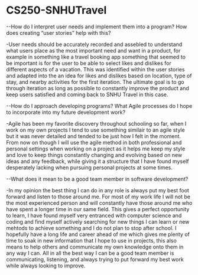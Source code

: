 # CS250-SNHUTravel

--How do I interpret user needs and implement them into a program? How does creating “user stories” help with this?

-User needs should be accurately recorded and assebled to understand what users place as the most important need and want in a product, for example in something like a travel booking app something that seemed to be important is for the user to be able to select likes and dislikes for different aspects of a vacation. This was identified within the user stories and adapted into the an idea for likes and dislikes based on location, type of stay, and nearby activities for the first iteration. The ultimate goal is to go through iteration as long as possible to constantly improve the product and keep users satisfied and coming back to SNHU Travel in this case.

--How do I approach developing programs? What Agile processes do I hope to incorporate into my future development work?

-Agile has been my favorite discovery throughout schooling so far, when I work on my own projects I tend to use something similair to an agile style but it was never detailed and tended to be just how I felt in the moment. From now on though I will use the agile method in both professional and personal settings when working on a project as it helps me keep my style and love to keep things constantly changing and evolving based on new ideas and any feedback, while giving it a structure that I have found myself desperately lacking when pursuing personal projects at some times.

--What does it mean to be a good team member in software development?

-In my opinion the best thing I can do in any role is always put my best foot forward and listen to those around me. For most of my work life I will not be the most experienced person and will constantly have those around me who have spent a longer time in our same field. This gives a perfect opportunity to learn, I have found myself very entranced with computer science and coding and find myself actively searching for new things I can learn or new mehtods to achieve something and I do not plan to stop after school. I hopefully have a long life and career ahead of me which gives me plenty of time to soak in new information that I hope to use in projects, this also means to help others and communicate my own knowledge onto them in any way I can. All in all the best way I can be a good team member is communicating, listening, and always trying to put forward my best work while always looking to improve.
